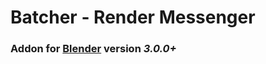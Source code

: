 # **Batcher - Render Messenger**
### Addon for [__Blender__](https://www.blender.org/) version *3.0.0+*

 
